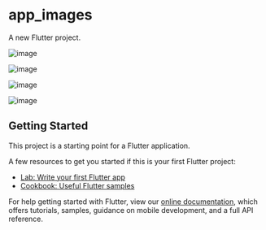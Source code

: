# app_images

A new Flutter project.

![image](https://user-images.githubusercontent.com/101533841/203633581-d2b5eba6-44ba-4b5b-b312-356095e46a7f.png)

![image](https://user-images.githubusercontent.com/101533841/203633912-c6845590-a1f6-4870-afa0-4edf1f4a952c.png)

![image](https://user-images.githubusercontent.com/101533841/203634021-5eb99d72-66d4-4673-9066-e77d8cab3bb0.png)

![image](https://user-images.githubusercontent.com/101533841/203634896-b4cd2794-bb8a-4609-b0a1-63843ece8f8d.png)


## Getting Started

This project is a starting point for a Flutter application.

A few resources to get you started if this is your first Flutter project:

- [Lab: Write your first Flutter app](https://flutter.dev/docs/get-started/codelab)
- [Cookbook: Useful Flutter samples](https://flutter.dev/docs/cookbook)

For help getting started with Flutter, view our
[online documentation](https://flutter.dev/docs), which offers tutorials,
samples, guidance on mobile development, and a full API reference.
